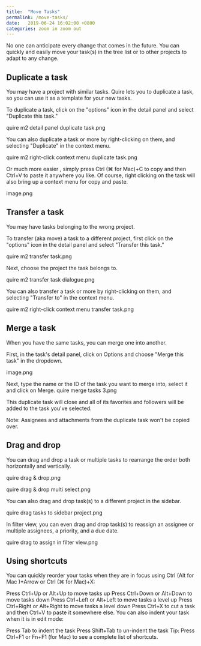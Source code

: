 ```yaml
---
title:  "Move Tasks"
permalink: /move-tasks/
date:   2019-06-24 16:02:00 +0800
categories: zoom in zoom out
---
```


No one can anticipate every change that comes in the future. 
You can quickly and easily move your task(s) in the tree list or to other projects to adapt to any change.


## Duplicate a task


You may have a project with similar tasks. Quire lets you to duplicate a task, so you can use it as a template for your new tasks.

To duplicate a task, click on the "options" icon in the detail panel and select "Duplicate this task."

quire m2 detail panel duplicate task.png

You can also duplicate a task or more by right-clicking on them, and selecting "Duplicate" in the context menu.

quire m2 right-click context menu duplicate task.png

Or much more easier , simply press Ctrl (⌘ for Mac)+C to copy and then Ctrl+V to paste it anywhere you like. Of course, right clicking on the task will also bring up a context menu for copy and paste. 

image.png



## Transfer a task

You may have tasks belonging to the wrong project.

To transfer (aka move) a task to a different project, first click on the "options" icon in the detail panel and select "Transfer this task."

quire m2 transfer task.png

Next, choose the project the task belongs to.

quire m2 transfer task dialogue.png

You can also transfer a task or more by right-clicking on them, and selecting "Transfer to" in the context menu.

quire m2 right-click context menu transfer task.png






## Merge a task

When you have the same tasks, you can merge one into another.

First, in the task's detail panel, click on Options and choose "Merge this task" in the dropdown.

image.png

Next, type the name or the ID of the task you want to merge into, select it and click on Merge.
quire merge tasks 3.png

This duplicate task will close and all of its favorites and followers will be added to the task you've selected.

Note: Assignees and attachments from the duplicate task won't be copied over.





## Drag and drop

You can drag and drop a task or multiple tasks to rearrange the order both horizontally and vertically.

quire drag & drop.png

quire drag & drop multi select.png

You can also drag and drop task(s) to a different project in the sidebar.

quire drag tasks to sidebar project.png

In filter view, you can even drag and drop task(s) to reassign an assignee or multiple assignees, a priority, and a due date.

quire drag to assign in filter view.png



## Using shortcuts

You can quickly reorder your tasks when they are in focus using Ctrl (Alt for Mac )+Arrow or Ctrl (⌘ for Mac)+X:

Press Ctrl+Up or Alt+Up to move tasks up
Press Ctrl+Down or Alt+Down to move tasks down
Press Ctrl+Left or Alt+Left to move tasks a level up
Press Ctrl+Right or Alt+Right to move tasks a level down
Press Ctrl+X to cut a task and then Ctrl+V to paste it somewhere else. 
You can also indent your task when it is in edit mode:

Press Tab to indent the task
Press Shift+Tab to un-indent the task
Tip: Press Ctrl+F1 or Fn+F1 (for Mac) to see a complete list of shortcuts.
